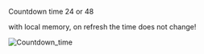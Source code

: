Countdown time 24 or 48

with local memory, on refresh the time does not change!


![Countdown_time](https://github.com/user-attachments/assets/ab11850b-8161-4f85-9740-e4e0f17ebc57)
